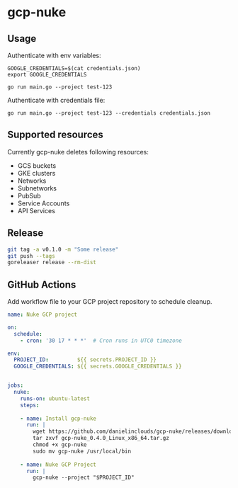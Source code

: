 # gcp-nuke



## Usage
Authenticate with env variables:
```
GOOGLE_CREDENTIALS=$(cat credentials.json)
export GOOGLE_CREDENTIALS

go run main.go --project test-123
```

Authenticate with credentials file:
```
go run main.go --project test-123 --credentials credentials.json
```


## Supported resources
Currently gcp-nuke deletes following resources:
- GCS buckets
- GKE clusters
- Networks
- Subnetworks
- PubSub
- Service Accounts
- API Services


## Release
```sh
git tag -a v0.1.0 -m "Some release"
git push --tags
goreleaser release --rm-dist
```


## GitHub Actions
Add workflow file to your GCP project repository to schedule cleanup.
```yaml
name: Nuke GCP project

on:
  schedule:
    - cron: '30 17 * * *'  # Cron runs in UTC0 timezone

env:
  PROJECT_ID:         ${{ secrets.PROJECT_ID }}
  GOOGLE_CREDENTIALS: ${{ secrets.GOOGLE_CREDENTIALS }}


jobs:
  nuke:
    runs-on: ubuntu-latest
    steps:
    
    - name: Install gcp-nuke
      run: |
        wget https://github.com/danielinclouds/gcp-nuke/releases/download/v0.4.0/gcp-nuke_0.4.0_Linux_x86_64.tar.gz
        tar zxvf gcp-nuke_0.4.0_Linux_x86_64.tar.gz
        chmod +x gcp-nuke
        sudo mv gcp-nuke /usr/local/bin
    
    - name: Nuke GCP Project
      run: |
        gcp-nuke --project "$PROJECT_ID"
```